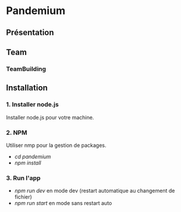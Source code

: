 # Pandemium

## Présentation

## Team
### TeamBuilding

## Installation
### 1. Installer node.js
Installer node.js pour votre machine.
### 2. NPM
Utiliser nmp pour la gestion de packages.
+ _cd pandemium_
+ *npm install*

### 3. Run l'app
+ *npm run dev* en mode dev (restart automatique au changement de fichier)
+ *npm run start* en mode sans restart auto
